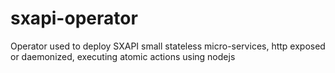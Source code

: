 # sxapi-operator
Operator used to deploy SXAPI small stateless micro-services, http exposed or daemonized, executing atomic actions using nodejs
